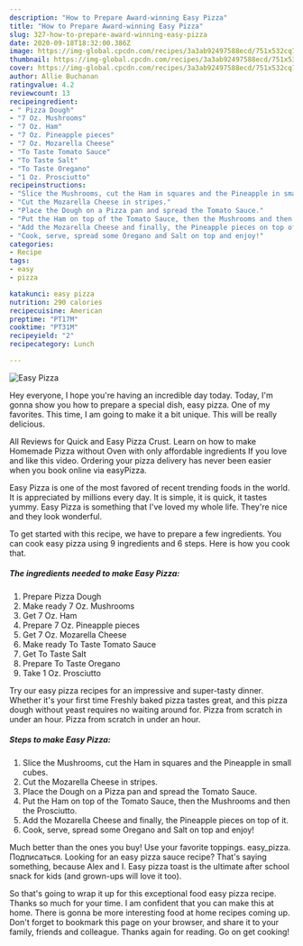 ```yaml
---
description: "How to Prepare Award-winning Easy Pizza"
title: "How to Prepare Award-winning Easy Pizza"
slug: 327-how-to-prepare-award-winning-easy-pizza
date: 2020-09-18T18:32:00.386Z
image: https://img-global.cpcdn.com/recipes/3a3ab92497588ecd/751x532cq70/easy-pizza-recipe-main-photo.jpg
thumbnail: https://img-global.cpcdn.com/recipes/3a3ab92497588ecd/751x532cq70/easy-pizza-recipe-main-photo.jpg
cover: https://img-global.cpcdn.com/recipes/3a3ab92497588ecd/751x532cq70/easy-pizza-recipe-main-photo.jpg
author: Allie Buchanan
ratingvalue: 4.2
reviewcount: 13
recipeingredient:
- " Pizza Dough"
- "7 Oz. Mushrooms"
- "7 Oz. Ham"
- "7 Oz. Pineapple pieces"
- "7 Oz. Mozarella Cheese"
- "To Taste Tomato Sauce"
- "To Taste Salt"
- "To Taste Oregano"
- "1 Oz. Prosciutto"
recipeinstructions:
- "Slice the Mushrooms, cut the Ham in squares and the Pineapple in small cubes."
- "Cut the Mozarella Cheese in stripes."
- "Place the Dough on a Pizza pan and spread the Tomato Sauce."
- "Put the Ham on top of the Tomato Sauce, then the Mushrooms and then the Prosciutto."
- "Add the Mozarella Cheese and finally, the Pineapple pieces on top of it."
- "Cook, serve, spread some Oregano and Salt on top and enjoy!"
categories:
- Recipe
tags:
- easy
- pizza

katakunci: easy pizza 
nutrition: 290 calories
recipecuisine: American
preptime: "PT17M"
cooktime: "PT31M"
recipeyield: "2"
recipecategory: Lunch

---
```



![Easy Pizza](https://img-global.cpcdn.com/recipes/3a3ab92497588ecd/751x532cq70/easy-pizza-recipe-main-photo.jpg)

Hey everyone, I hope you're having an incredible day today. Today, I'm gonna show you how to prepare a special dish, easy pizza. One of my favorites. This time, I am going to make it a bit unique. This will be really delicious.

All Reviews for Quick and Easy Pizza Crust. Learn on how to make Homemade Pizza without Oven with only affordable ingredients If you love and like this video. Ordering your pizza delivery has never been easier when you book online via easyPizza.

Easy Pizza is one of the most favored of recent trending foods in the world. It is appreciated by millions every day. It is simple, it is quick, it tastes yummy. Easy Pizza is something that I've loved my whole life. They're nice and they look wonderful.


To get started with this recipe, we have to prepare a few ingredients. You can cook easy pizza using 9 ingredients and 6 steps. Here is how you cook that.

<!--inarticleads1-->

##### The ingredients needed to make Easy Pizza:

1. Prepare  Pizza Dough
1. Make ready 7 Oz. Mushrooms
1. Get 7 Oz. Ham
1. Prepare 7 Oz. Pineapple pieces
1. Get 7 Oz. Mozarella Cheese
1. Make ready To Taste Tomato Sauce
1. Get To Taste Salt
1. Prepare To Taste Oregano
1. Take 1 Oz. Prosciutto


Try our easy pizza recipes for an impressive and super-tasty dinner. Whether it&#39;s your first time Freshly baked pizza tastes great, and this pizza dough without yeast requires no waiting around for. Pizza from scratch in under an hour. Pizza from scratch in under an hour. 

<!--inarticleads2-->

##### Steps to make Easy Pizza:

1. Slice the Mushrooms, cut the Ham in squares and the Pineapple in small cubes.
1. Cut the Mozarella Cheese in stripes.
1. Place the Dough on a Pizza pan and spread the Tomato Sauce.
1. Put the Ham on top of the Tomato Sauce, then the Mushrooms and then the Prosciutto.
1. Add the Mozarella Cheese and finally, the Pineapple pieces on top of it.
1. Cook, serve, spread some Oregano and Salt on top and enjoy!


Much better than the ones you buy! Use your favorite toppings. easy_pizza. Подписаться. Looking for an easy pizza sauce recipe? That&#39;s saying something, because Alex and I. Easy pizza toast is the ultimate after school snack for kids (and grown-ups will love it too). 

So that's going to wrap it up for this exceptional food easy pizza recipe. Thanks so much for your time. I am confident that you can make this at home. There is gonna be more interesting food at home recipes coming up. Don't forget to bookmark this page on your browser, and share it to your family, friends and colleague. Thanks again for reading. Go on get cooking!
